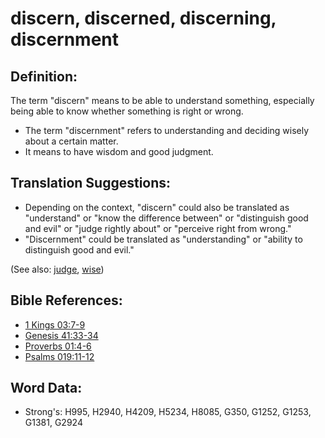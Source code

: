 # discern, discerned, discerning, discernment #

## Definition: ##

The term "discern" means to be able to understand something, especially being able to know whether something is right or wrong.

* The term "discernment" refers to understanding and deciding wisely about a certain matter.
* It means to have wisdom and good judgment.

## Translation Suggestions: ##

* Depending on the context, "discern" could also be translated as "understand" or "know the difference between" or "distinguish good and evil" or "judge rightly about" or "perceive right from wrong."
* "Discernment" could be translated as "understanding" or "ability to distinguish good and evil."

(See also: [judge](../kt/judge.md), [wise](../kt/wise.md))

## Bible References: ##

* [1 Kings 03:7-9](rc://en/tn/help/1ki/03/07)
* [Genesis 41:33-34](rc://en/tn/help/gen/41/33)
* [Proverbs 01:4-6](rc://en/tn/help/pro/01/04)
* [Psalms 019:11-12](rc://en/tn/help/psa/019/011)

## Word Data: ##

* Strong's: H995, H2940, H4209, H5234, H8085, G350, G1252, G1253, G1381, G2924
